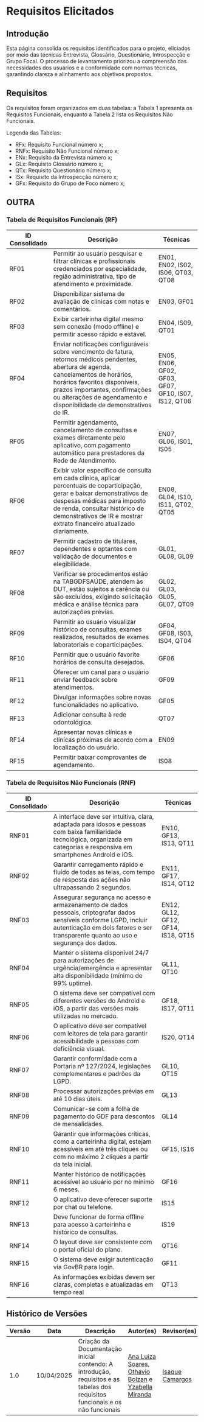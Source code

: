 # Requisitos Elicitados

## Introdução

Esta página consolida os requisitos identificados para o projeto, eliciados por meio das técnicas Entrevista, Glossário, Questionário, Introspecção e Grupo Focal. O processo de levantamento priorizou a compreensão das necessidades dos usuários e a conformidade com normas técnicas, garantindo clareza e alinhamento aos objetivos propostos.

## Requisitos

Os requisitos foram organizados em duas tabelas: a Tabela 1 apresenta os Requisitos Funcionais, enquanto a Tabela 2 lista os Requisitos Não Funcionais.

Legenda das Tabelas:

- RFx: Requisito Funcional número x;
- RNFx: Requisito Não Funcional número x;
- ENx: Requisito da Entrevista número x;
- GLx: Requisito Glossário número x;
- QTx: Requisito Questionário número x;
- ISx: Requisito da Introspecção número x;
- GFx: Requisito do Grupo de Foco número x;

## OUTRA
### Tabela de Requisitos Funcionais (RF)

| **ID Consolidado** | **Descrição**                                                                                                      | **Técnicas**                  |
|--------------------|--------------------------------------------------------------------------------------------------------------------|-------------------------------|
| RF01               | Permitir ao usuário pesquisar e filtrar clínicas e profissionais credenciados por especialidade, região administrativa, tipo de atendimento e proximidade. | EN01, EN02, IS02, IS06, QT03, QT08 |
| RF02               | Disponibilizar sistema de avaliação de clínicas com notas e comentários.                                           | EN03, GF01                    |
| RF03               | Exibir carteirinha digital mesmo sem conexão (modo offline) e permitir acesso rápido e estável.                    | EN04, IS09, QT01              |
| RF04               | Enviar notificações configuráveis sobre vencimento de fatura, retornos médicos pendentes, abertura de agenda, cancelamentos de horários, horários favoritos disponíveis, prazos importantes, confirmações ou alterações de agendamento e disponibilidade de demonstrativos de IR. | EN05, EN06, GF02, GF03, GF07, GF10, IS07, IS12, QT06 |
| RF05               | Permitir agendamento, cancelamento de consultas e exames diretamente pelo aplicativo, com pagamento automático para prestadores da Rede de Atendimento. | EN07, GL06, IS01, IS05       |
| RF06               | Exibir valor específico de consulta em cada clínica, aplicar percentuais de coparticipação, gerar e baixar demonstrativos de despesas médicas para imposto de renda, consultar histórico de demonstrativos de IR e mostrar extrato financeiro atualizado diariamente. | EN08, GL04, IS10, IS11, QT02, QT05 |
| RF07               | Permitir cadastro de titulares, dependentes e optantes com validação de documentos e elegibilidade.                | GL01, GL08, GL09           |
| RF08               | Verificar se procedimentos estão na TABGDFSAÚDE, atendem às DUT, estão sujeitos a carência ou são excluídos, exigindo solicitação médica e análise técnica para autorizações prévias. | GL02, GL03, GL05, GL07, QT09 |
| RF09               | Permitir ao usuário visualizar histórico de consultas, exames realizados, resultados de exames laboratoriais e coparticipações. | GF04, GF08, IS03, IS04, QT04  |
| RF10               | Permitir que o usuário favorite horários de consulta desejados.                                                    | GF06                          |
| RF11               | Oferecer um canal para o usuário enviar feedback sobre atendimentos.                                               | GF09                          |
| RF12               | Divulgar informações sobre novas funcionalidades no aplicativo.                                                    | GF05                          |
| RF13               | Adicionar consulta à rede odontológica.                                                                            | QT07                          |
| RF14               | Apresentar novas clínicas e clínicas próximas de acordo com a localização do usuário.                              | EN09                          |
| RF15               | Permitir baixar comprovantes de agendamento.                                                                       | IS08                          |

### Tabela de Requisitos Não Funcionais (RNF)

| **ID Consolidado** | **Descrição**                                                                                                      | **Técnicas**                  |
|--------------------|--------------------------------------------------------------------------------------------------------------------|-------------------------------|
| RNF01              | A interface deve ser intuitiva, clara, adaptada para idosos e pessoas com baixa familiaridade tecnológica, organizada em categorias e responsiva em smartphones Android e iOS. | EN10, GF13, IS13, QT11        |
| RNF02              | Garantir carregamento rápido e fluído de todas as telas, com tempo de resposta das ações não ultrapassando 2 segundos. | EN11, GF17, IS14, QT12        |
| RNF03              | Assegurar segurança no acesso e armazenamento de dados pessoais, criptografar dados sensíveis conforme LGPD, incluir autenticação em dois fatores e ser transparente quanto ao uso e segurança dos dados. | EN12, GL12, GF12, GF14, IS18, QT15 |
| RNF04              | Manter o sistema disponível 24/7 para autorizações de urgência/emergência e apresentar alta disponibilidade (mínimo de 99% uptime). | GL11, QT10                   |
| RNF05              | O sistema deve ser compatível com diferentes versões do Android e iOS, a partir das versões mais utilizadas no mercado. | GF18, IS17, QT11              |
| RNF06              | O aplicativo deve ser compatível com leitores de tela para garantir acessibilidade a pessoas com deficiência visual. | IS20, QT14                    |
| RNF07              | Garantir conformidade com a Portaria nº 127/2024, legislações complementares e padrões da LGPD.                    | GL10, QT15                   |
| RNF08              | Processar autorizações prévias em até 10 dias úteis.                                                              | GL13                         |
| RNF09              | Comunicar-se com a folha de pagamento do GDF para descontos de mensalidades.                                       | GL14                         |
| RNF10              | Garantir que informações críticas, como a carteirinha digital, estejam acessíveis em até três cliques ou com no máximo 2 cliques a partir da tela inicial. | GF15, IS16                    |
| RNF11              | Manter histórico de notificações acessível ao usuário por no mínimo 6 meses.                                      | GF16                          |
| RNF12              | O aplicativo deve oferecer suporte por chat ou telefone.                                                          | IS15                          |
| RNF13              | Deve funcionar de forma offline para acesso à carteirinha e histórico de consultas.                               | IS19                          |
| RNF14              | O layout deve ser consistente com o portal oficial do plano.                                                      | QT16                          |
| RNF15              | O sistema deve exigir autenticação via GovBR para login.                                                          | GF11                          |
|RNF16               | As informações exibidas devem ser claras, completas e atualizadas em tempo real |  QT13  |

## Histórico de Versões

| Versão | Data       | Descrição                                        | Autor(es)           | Revisor(es)         |
|--------|------------|--------------------------------------------------|---------------------|---------------------|
| 1.0    | 10/04/2025 | Criação da Documentação inicial contendo: A introdução, requisitos e as tabelas dos requisitos funcionais e os não funcionais          | [Ana Luiza Soares](https://github.com/Ana-Luiza-SC), [Othavio Bolzan](https://github.com/bolzanMGB) e [Yzabella Miranda](https://github.com/redjsun)| [Isaque Camargos](https://github.com/isaqzin) |